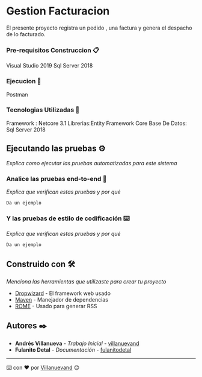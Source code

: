 # Gestion Facturacion

El presente proyecto registra un pedido , una factura y genera el despacho de lo facturado.


### Pre-requisitos Construccion 📋

Visual Studio 2019
Sql Server 2018


### Ejecucion 🔧

Postman 

### Tecnologias  Utilizadas 🔧
Framework : Netcore 3.1
Librerias:Entity Framework Core
Base De Datos: Sql Server 2018


## Ejecutando las pruebas ⚙️

_Explica como ejecutar las pruebas automatizadas para este sistema_

### Analice las pruebas end-to-end 🔩

_Explica que verifican estas pruebas y por qué_

```
Da un ejemplo
```

### Y las pruebas de estilo de codificación ⌨️

_Explica que verifican estas pruebas y por qué_

```
Da un ejemplo
```


## Construido con 🛠️

_Menciona las herramientas que utilizaste para crear tu proyecto_

* [Dropwizard](http://www.dropwizard.io/1.0.2/docs/) - El framework web usado
* [Maven](https://maven.apache.org/) - Manejador de dependencias
* [ROME](https://rometools.github.io/rome/) - Usado para generar RSS


## Autores ✒️

* **Andrés Villanueva** - *Trabajo Inicial* - [villanuevand](https://github.com/villanuevand)
* **Fulanito Detal** - *Documentación* - [fulanitodetal](#fulanito-de-tal)




---
⌨️ con ❤️ por [Villanuevand](https://github.com/Villanuevand) 😊
